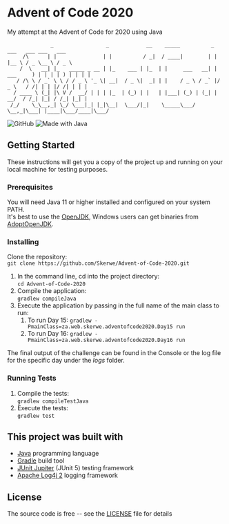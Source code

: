 # Advent of Code 2020

My attempt at the Advent of Code for 2020 using Java

```text
              _                 _            __    _____          _        ___   ___ ___   ___
     /\      | |               | |          / _|  / ____|        | |      |__ \ / _ \__ \ / _ \
    /  \   __| |_   _____ _ __ | |_    ___ | |_  | |     ___   __| | ___     ) | | | | ) | | | |
   / /\ \ / _` \ \ / / _ \ '_ \| __|  / _ \|  _| | |    / _ \ / _` |/ _ \   / /| | | |/ /| | | |
  / ____ \ (_| |\ V /  __/ | | | |_  | (_) | |   | |___| (_) | (_| |  __/  / /_| |_| / /_| |_| |
 /_/    \_\__,_| \_/ \___|_| |_|\__|  \___/|_|    \_____\___/ \__,_|\___| |____|\___/____|\___/
```

![GitHub](https://img.shields.io/github/license/Skerwe/Advent-of-Code-2020?style=for-the-badge)
![Made with Java](https://forthebadge.com/images/badges/made-with-java.svg)

## Getting Started

These instructions will get you a copy of the project up and running on your local machine for testing purposes.

### Prerequisites

You will need Java 11 or higher installed and configured on your system PATH.  
It's best to use the [OpenJDK][openjdk], Windows users can get binaries from [AdoptOpenJDK][adoptopenjdk].

### Installing

Clone the repository:  
`git clone https://github.com/Skerwe/Advent-of-Code-2020.git`

1. In the command line, cd into the project directory:  
    `cd Advent-of-Code-2020`
2. Compile the application:  
   `gradlew compileJava`
3. Execute the application by passing in the full name of the main class to run:
   1. To run Day 15: `gradlew -PmainClass=za.web.skerwe.adventofcode2020.Day15 run`
   2. To run Day 16: `gradlew -PmainClass=za.web.skerwe.adventofcode2020.Day16 run`

The final output of the challenge can be found in the Console or the log file for the specific day under the *logs* folder.

### Running Tests

1. Compile the tests:  
    `gradlew compileTestJava`
2. Execute the tests:  
    `gradlew test`

## This project was built with

- [Java](https://www.java.com/en/) programming language
- [Gradle][gradle] build tool
- [JUnit Jupiter][junit] (JUnit 5) testing framework
- [Apache Log4j 2](https://logging.apache.org/log4j/2.x/) logging framework

## License

The source code is free -- see the [LICENSE](LICENSE) file for details

[openjdk]: https://openjdk.java.net/
[adoptopenjdk]: https://adoptopenjdk.net/
[gradle]: https://gradle.org/
[junit]:  https://junit.org/junit5/
